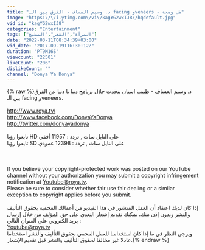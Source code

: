 ```yaml
---
title: "د. وسيم العساف - الفرق بين الـ facing وveneers - طب وصحة"
image: "https:\/\/i.ytimg.com\/vi\/kagYG2wxIJ8\/hqdefault.jpg"
vid_id: "kagYG2wxIJ8"
categories: "Entertainment"
tags: ["المرأة","الشعر","المطبخ"]
date: "2022-03-11T08:34:39+03:00"
vid_date: "2017-09-19T16:30:12Z"
duration: "PT9M16S"
viewcount: "22501"
likeCount: "206"
dislikeCount: ""
channel: "Donya Ya Donya"
---
```

{% raw %}د. وسيم العساف - طبيب اسنان يتحدث خلال برنامج دنيا يا دنيا عن الفرق بين الـ facing وveneers.<br /><br /><a rel="nofollow" target="blank" href="http://www.roya.tv/">http://www.roya.tv/</a><br /><a rel="nofollow" target="blank" href="http://www.facebook.com/DonyaYaDonya">http://www.facebook.com/DonyaYaDonya</a><br /><a rel="nofollow" target="blank" href="http://twitter.com/donyayadonya">http://twitter.com/donyayadonya</a><br /><br />تابعوا رؤيا HD  على النايل سات , تردد : 11957 أفقي<br />تابعوا رؤيا  SD على النايل سات , تردد : 12398 عمودي<br /><br /><br /><br />If you believe your copyright-protected work was posted on our YouTube channel without your authorization you may submit a copyright infringement notification at Youtube@roya.tv.<br />Please be sure to consider whether fair use fair dealing or a similar exception to copyright applies before you submit.<br /><br />إذا كان لديك اعتقاد أن العمل المنشور في هذا الفيديو من أعمالك المحمية بحقوق التأليف والنشر وبدون إذن منك، يمكنك تقديم إشعار التعدي على حق المؤلف من خلال إرسال بريد الكتروني على العنوان التالي :<br />Youtube@roya.tv<br />ويرجى النظر في ما إذا كان استخدامنا للعمل المحمي بحقوق التأليف والنشر استخداما عادلا غير مخالفا لحقوق التأليف والنشر قبل تقديم الإشعار.{% endraw %}
